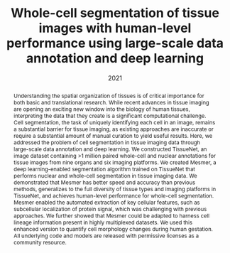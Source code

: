 ---
title: "Whole-cell segmentation of tissue images with human-level performance using large-scale data annotation and deep learning"
authors:
- N Greenwald
- G Miller
- E Moen
- A Kong
- A Kagel
- C Fullaway
- B McIntosh
- K Leow
- M Schwartz
- T Dougherty
- C Pavelchek
- S Cui
- I Camplisson
- O Bar-Tal
- J Singh
- M Fong
- G Chaudhry
- Z Abraham
- J Moseley
- S Warshawsky
- E Soon
- S Greenbaum
- T Risom
- T Hollmann
- L Keren
- W Graf
- M Angelo
- D Van Valen
date: "2021"
doi: " https://doi.org/10.1101/2021.03.01.431313"

# Schedule page publish date (NOT publication's date).
publishDate: "2019-09-15"

# Publication type.
# Legend: 0 = Uncategorized; 1 = Conference paper; 2 = Journal article;
# 3 = Preprint / Working Paper; 4 = Report; 5 = Book; 6 = Book section;
# 7 = Thesis; 8 = Patent
publication_types: ["3"]

# Publication name and optional abbreviated publication name.
publication: "bioRxiv"
publication_short: ""

abstract: Understanding the spatial organization of tissues is of critical importance for both basic and translational research. While recent advances in tissue imaging are opening an exciting new window into the biology of human tissues, interpreting the data that they create is a significant computational challenge. Cell segmentation, the task of uniquely identifying each cell in an image, remains a substantial barrier for tissue imaging, as existing approaches are inaccurate or require a substantial amount of manual curation to yield useful results. Here, we addressed the problem of cell segmentation in tissue imaging data through large-scale data annotation and deep learning. We constructed TissueNet, an image dataset containing >1 million paired whole-cell and nuclear annotations for tissue images from nine organs and six imaging platforms. We created Mesmer, a deep learning-enabled segmentation algorithm trained on TissueNet that performs nuclear and whole-cell segmentation in tissue imaging data. We demonstrated that Mesmer has better speed and accuracy than previous methods, generalizes to the full diversity of tissue types and imaging platforms in TissueNet, and achieves human-level performance for whole-cell segmentation. Mesmer enabled the automated extraction of key cellular features, such as subcellular localization of protein signal, which was challenging with previous approaches. We further showed that Mesmer could be adapted to harness cell lineage information present in highly multiplexed datasets. We used this enhanced version to quantify cell morphology changes during human gestation. All underlying code and models are released with permissive licenses as a community resource.

# Summary. An optional shortened abstract.
summary:

# tags:
# - Source Themes
featured: false


url_pdf: 'https://doi.org/10.1101/2021.03.01.431313'
url_code: ''
url_dataset: ''
url_poster: ''
url_project: ''
url_slides: ''
url_source: ''
url_video: ''

# Featured image
# To use, add an image named `featured.jpg/png` to your page's folder.
# image:
#   caption: 'Image credit: [**Unsplash**](https://unsplash.com/photos/s9CC2SKySJM)'
#   focal_point: ""
#   preview_only: false

# Associated Projects (optional).
#   Associate this publication with one or more of your projects.
#   Simply enter your project's folder or file name without extension.
#   E.g. `internal-project` references `content/project/internal-project/index.md`.
#   Otherwise, set `projects: []`.
# projects:
# - internal-project

# Slides (optional).
#   Associate this publication with Markdown slides.
#   Simply enter your slide deck's filename without extension.
#   E.g. `slides: "example"` references `content/slides/example/index.md`.
#   Otherwise, set `slides: ""`.
# slides: example
---